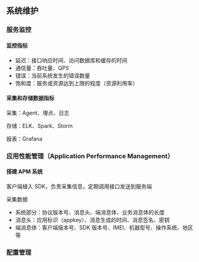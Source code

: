 ## 系统维护

### 服务监控

#### 监控指标

- 延迟：接口响应时间、访问数据库和缓存的时间
- 通信量：吞吐量、QPS
- 错误：当前系统发生的错误数量
- 饱和度：服务或资源达到上限的程度（资源利用率）

#### 采集和存储数据指标

采集：Agent、埋点、日志

存储：ELK、Spark、Storm

报表：Grafana

### 应用性能管理（Application Performance Management）

#### 搭建 APM 系统

客户端植入 SDK，负责采集信息，定期调用接口发送到服务端

采集数据
  - 系统部分：协议版本号、消息头、端消息体、业务消息体的长度
  - 消息头：应用标识（appkey）、消息生成的时间、消息签名、密钥
  - 端消息体：客户端版本号、SDK 版本号、IMEI、机器型号、操作系统、地区等

### 配置管理
